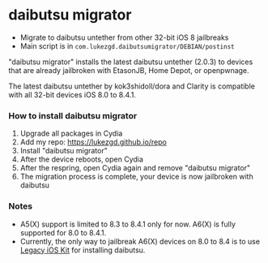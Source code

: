 # daibutsu migrator

- Migrate to daibutsu untether from other 32-bit iOS 8 jailbreaks
- Main script is in `com.lukezgd.daibutsumigrator/DEBIAN/postinst`

"daibutsu migrator" installs the latest daibutsu untether (2.0.3) to devices that are already jailbroken with EtasonJB, Home Depot, or openpwnage.

The latest daibutsu untether by kok3shidoll/dora and Clarity is compatible with all 32-bit devices iOS 8.0 to 8.4.1.

### How to install daibutsu migrator

1. Upgrade all packages in Cydia
1. Add my repo: https://lukezgd.github.io/repo
1. Install "daibutsu migrator"
1. After the device reboots, open Cydia
1. After the respring, open Cydia again and remove "daibutsu migrator"
1. The migration process is complete, your device is now jailbroken with daibutsu

### Notes
- A5(X) support is limited to 8.3 to 8.4.1 only for now. A6(X) is fully supported for 8.0 to 8.4.1.
- Currently, the only way to jailbreak A6(X) devices on 8.0 to 8.4 is to use [Legacy iOS Kit](https://github.com/LukeZGD/Legacy-iOS-Kit) for installing daibutsu.
